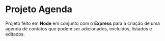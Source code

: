 # Projeto Agenda

Projeto feito em **Node** em conjunto com o **Express** para a criação de uma agenda de contatos que podem ser adicionados, excluidos, listados e editados.
